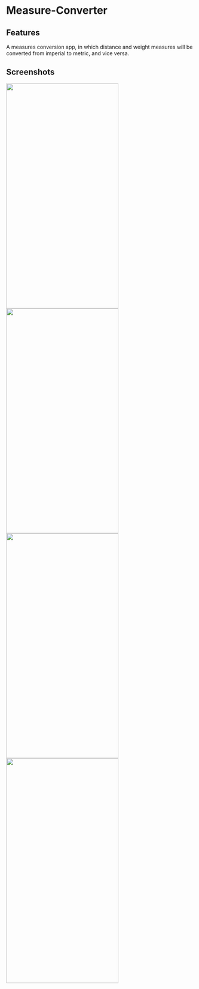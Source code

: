 # Measure-Converter

## Features

A measures
conversion app, in which distance and weight measures will be converted from imperial to
metric, and vice versa.

 


## Screenshots


<p>







<img src="https://user-images.githubusercontent.com/96740412/190894437-449a3b1d-d061-4180-8bc5-32b1fd407cdc.png "  height="600" width = "300"  >
<br>
<img src="https://user-images.githubusercontent.com/96740412/190895561-deb32c7e-7c5e-4580-b374-a2e469c0608e.png"  height="600" width = "300" >
 <br>
 <img src="https://user-images.githubusercontent.com/96740412/190895654-d0eac2b9-ca63-4f4d-af67-490fbda4baa1.png" height="600" width = "300"  >
 <br>
 <img src="https://user-images.githubusercontent.com/96740412/190895675-1f980ac1-2941-45c2-81b0-6b2ba4f0b38c.png" height="600" width = "300" >
 



</p>
